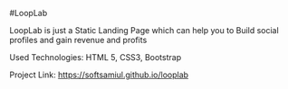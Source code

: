 #LoopLab 

LoopLab is just  a Static Landing Page which can help you to Build social profiles and gain revenue and profits

Used Technologies: HTML 5, CSS3, Bootstrap

Project Link: https://softsamiul.github.io/looplab
